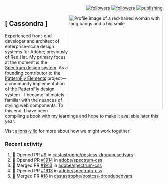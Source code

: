<p align="right"><a rel="me" href="https://front-end.social/@castastrophe">
    <img alt="followers" title="Follow me on Mastodon" src="https://img.shields.io/mastodon/follow/109297102751309835?domain=https%3A%2F%2Ffront-end.social&label=Follow&logo=mastodon&logoColor=white&style=for-the-badge&labelColor=008080&color=006969"/></a>
  <a href="https://codepen.io/castastrophe/">
    <img alt="followers" title="Follow me on CodePen" src="https://img.shields.io/badge/16-1?color=640464&labelColor=7c007c&style=for-the-badge&logo=codepen&label=Follow"/></a>
<a href="https://castastrophe.medium.com/">
    <img alt="publishing" title="View articles on Medium" src="https://img.shields.io/badge/107-1?color=666&labelColor=444&label=subscribe&logo=medium&logoColor=white&style=for-the-badge"/></a>
    </p>
    
<img align="right" src="https://user-images.githubusercontent.com/1840295/209837133-f6b4d7a5-2117-4634-83b8-a635fb49a96a.png" height="300" alt="Profile image of a red-haired woman with long bangs and a big smile">

## [&nbsp;Cassondra&nbsp;]
    
Experienced front-end developer and architect of enterprise-scale design systems for Adobe; previously of Red Hat. My primary focus at the moment is the [Spectrum design system](https://github.com/adobe/spectrum-css). As a founding contributor to the [PatternFly&nbsp;Elements](https://github.com/patternfly/patternfly-elements) project&mdash;a community implementation of the PatternFly design system&mdash;I became intimately familiar with the nuances of styling web components. To this end, I have been compiling a book with my learnings and hope to make it available later this year.

Visit [allons-y.llc](http://allons-y.llc/) for more about how we might work together!

### Recent activity

<!--START_SECTION:activity-->
1. 💪 Opened PR [#9](https://github.com/castastrophe/postcss-dropunusedvars/pull/9) in [castastrophe/postcss-dropunusedvars](https://github.com/castastrophe/postcss-dropunusedvars)
2. 💪 Opened PR [#1914](https://github.com/adobe/spectrum-css/pull/1914) in [adobe/spectrum-css](https://github.com/adobe/spectrum-css)
3. 🎉 Merged PR [#1913](https://github.com/adobe/spectrum-css/pull/1913) in [adobe/spectrum-css](https://github.com/adobe/spectrum-css)
4. 💪 Opened PR [#1913](https://github.com/adobe/spectrum-css/pull/1913) in [adobe/spectrum-css](https://github.com/adobe/spectrum-css)
5. 🎉 Merged PR [#18](https://github.com/castastrophe/postcss-dropdupedvars/pull/18) in [castastrophe/postcss-dropdupedvars](https://github.com/castastrophe/postcss-dropdupedvars)
<!--END_SECTION:activity-->
